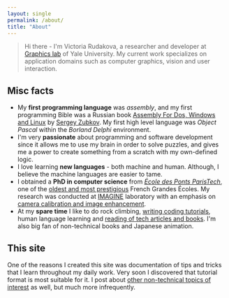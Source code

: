 ```yaml
---
layout: single
permalink: /about/
title: "About"
---
```


> Hi there - I'm Victoria Rudakova, a researcher and developer at [Graphics lab](http://graphics.cs.yale.edu/site/) of Yale University. My current work specializes on application domains such as computer graphics, vision and user interaction. 

## Misc facts

* My **first programming language** was *assembly*, and my first programming Bible was a Russian book [Assembly For Dos, Windows and Linux](http://a.co/hNwBceL) by [Sergey Zubkov](http://cubbi.com/). My first high level language was *Object Pascal* within the *Borland Delphi* environment.
* I'm very **passionate** about programming and software development since it allows me to use my brain in order to solve puzzles, and gives me a power to create something from a scratch with my own-defined logic. 
* I love learning **new languages** - both machine and human. Although, I believe the machine languages are easier to tame.
* I obtained a **PhD in computer science** from [*École des Ponts ParisTech*](http://en.enpc.fr/en), one of the [oldest and most prestigious](https://en.wikipedia.org/wiki/%C3%89cole_des_ponts_ParisTech) French Grandes Écoles. My research was conducted at [IMAGINE](http://imagine.enpc.fr/) laboratory with an emphasis on [camera calibration and image enhancement](http://imagine.enpc.fr/~rudakovv/manuscript_main_rudakovv.pdf).
* At my **spare time** I like to do rock climbing, [writing coding tutorials](https://vicrucann.github.io/tutorials/), human language learning and [reading of tech articles and books](https://vicrucann.github.io/resources/). I'm also big fan of non-technical books and Japanese animation.

## This site

One of the reasons I created this site was documentation of tips and tricks that I learn throughout my daily work. Very soon I discovered that tutorial format is most suitable for it. I post about [other non-technical topics of interest](https://vicrucann.github.io/posts/) as well, but much more infrequently.
